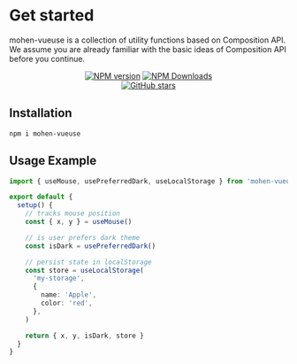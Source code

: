 # Get started

mohen-vueuse is a collection of utility functions based on Composition API. We assume you are already familiar with the basic ideas of Composition API before you continue.


<p align="center">
<a href="https://www.npmjs.com/package/mohen-vueuse" target="__blank"><img src="https://img.shields.io/npm/v/mohen-vueuse?color=a1b858&label=" alt="NPM version"></a>
<a href="https://www.npmjs.com/package/mohen-vueuse" target="__blank"><img alt="NPM Downloads" src="https://img.shields.io/npm/dm/mohen-vueuse?color=50a36f&label="></a>
<br>
<a href="https://github.com/251205668/mohen-vueuse" target="__blank"><img alt="GitHub stars" src="https://img.shields.io/github/stars/251205668/mohen-vueuse?style=social"></a>
</p>

## Installation

```shell
npm i mohen-vueuse
```

## Usage Example

```typescript
import { useMouse, usePreferredDark, useLocalStorage } from 'mohen-vueuse'

export default {
  setup() {
    // tracks mouse position
    const { x, y } = useMouse()

    // is user prefers dark theme
    const isDark = usePreferredDark()

    // persist state in localStorage
    const store = useLocalStorage(
      'my-storage',
      {
        name: 'Apple',
        color: 'red',
      },
    )

    return { x, y, isDark, store }
  }
}
```
